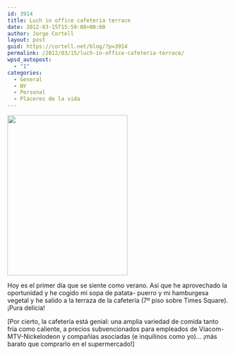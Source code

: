 ```yaml
---
id: 3914
title: Luch in office cafeteria terrace
date: 2012-03-15T15:59:08+00:00
author: Jorge Cortell
layout: post
guid: https://cortell.net/blog/?p=3914
permalink: /2012/03/15/luch-in-office-cafeteria-terrace/
wpsd_autopost:
  - "1"
categories:
  - General
  - NY
  - Personal
  - Placeres de la vida
---
```

<img class="aligncenter" title="lunch" src="https://lh6.googleusercontent.com/-NpGXfXwG4r4/T2DzRQxOLLI/AAAAAAAAAyU/tpPWZed_9QY/s606/20120314_145025.jpg" alt="" width="272" height="364" />

Hoy es el primer día que se siente como verano. Así que he aprovechado la oportunidad y he cogido mi sopa de patata- puerro y mi hamburgesa vegetal y he salido a la terraza de la cafetería (7º piso sobre Times Square). ¡Pura delicia!

[Por cierto, la cafetería está genial: una amplia variedad de comida tanto fría como caliente, a precios subvencionados para empleados de Viacom-MTV-Nickelodeon y compañías asociadas (e inquilinos como yo)... ¡más barato que comprarlo en el supermercado!]